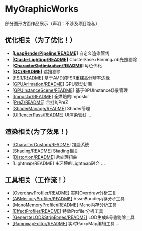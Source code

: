 # MyGraphicWorks
部分图形方面作品展示（声明：不涉及项目隐私）
  
## 优化相关（为了优化！）
- **[[LeapRenderPipeline/README]](./_Optimization/LeapRenderPipeline/)** 自定义渲染管线
- **[[ClusterLighting/README]](./_Optimization/ClusterLighting/)** ClusterBase+BinningJob光照剔除
- **[[CharacterOptimizaiton/README]](./_Optimization/CharacterOptimizaiton/)** 角色优化
- **[[OC/README]](./_Optimization/OC/)** 遮挡剔除
- [[FSR/README]](./_Optimization/FSR/) 基于AMD的FSR重建高分辨率边缘
- [[GPUAnimation/README]](./_Optimization/GPUAnimation/) GPU驱动动画
- [[GPUInstanceScene/README]](./_Optimization/GPUInstanceScene/) 基于GPUInstance场景管理
- [[Impostor/README]](./_Optimization/Impostor/) 全烘焙的Impostor
- [[PreZ/README]](./_Optimization/PreZ/) 合批的PreZ
- [[ShaderManage/README]](./_Optimization/ShaderManage/) Shader管理
- [[UIRenderPass/README]](./_Optimization/UIRenderPass/) UI渲染管线
...
## 渲染相关(为了效果！)
- [[CharacterCustom/README]](./_Rendering/CharacterCustom/) 捏脸系统
- [[Shading/README]](/_Rendering/Shading/) Shading相关
- [[Distortion/README]](/_Rendering/Distortion/) 后处理扭曲
- [[Lightmap/README]](/_Rendering/Lightmap/) 多环境的Lightmap融合
...
## 工具相关（工作流！）
- [[OverdrawProfiler/README]](./_Tool/OverdrawProfiler/) 实时Overdraw分析工具
- [[ABMemoryProfiler/README]](./_Tool/ABMemoryProfiler/) AssetBundle内存分析工具
- [[MonoMemoryProfiler/README]](./_Tool/MonoMemoryProfiler/) Mono内存分析工具
- [[EffectProfiler/README]](/_Tool/EffectProfiler/) 特效Profiler分析工具
- [[GenerateLOD&StripBones/README]](./_Tool/GenerateLOD&StripBones/) LOD生成&骨骼剔除工具
- [[RampmapEditor/README]](./_Tool/RammapEditor/) 实时RampMap编辑工具
...